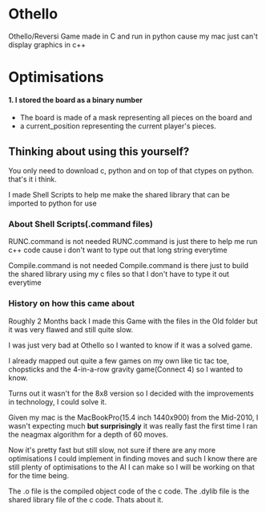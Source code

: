 # Othello
Othello/Reversi Game made in C and run in python cause my mac just can't display graphics in c++

# Optimisations
#### 1. I stored the board as a binary number
- The board is made of a mask representing all pieces on the board and 
- a current_position representing the current player's pieces.

## Thinking about using this yourself?
You only need to download c, python 
and on top of that ctypes on python.
that's it i think.

I made Shell Scripts to help me make the shared library that can be imported to python for use

### About Shell Scripts(.command files)
RUNC.command is not needed
RUNC.command is just there to help me run c++ code cause i don't want to type out that long string everytime

Compile.command is not needed
Compile.command is there just to build the shared library using my c files so that I don't have to type it out everytime

### History on how this came about
Roughly 2 Months back I made this Game with the files in the Old folder but it was very flawed and still quite slow.

I was just very bad at Othello so I wanted to know if it was a solved game.

I already mapped out quite a few games on my own like tic tac toe, chopsticks and the 4-in-a-row gravity game(Connect 4) so I wanted to know.

Turns out it wasn't for the 8x8 version so I decided with the improvements in technology, I could solve it.

Given my mac is the MacBookPro(15.4 inch 1440x900) from the Mid-2010, I wasn't expecting much 
**but surprisingly** it was really fast the first time I ran the neagmax algorithm for a depth of 60 moves.

Now it's pretty fast but still slow, not sure if there are any more optimisations I could implement in finding moves and such
I know there are still plenty of optimisations to the AI I can make so I will be working on that for the time being.

The .o file is the compiled object code of the c code.
The .dylib file is the shared library file of the c code.
Thats about it.
